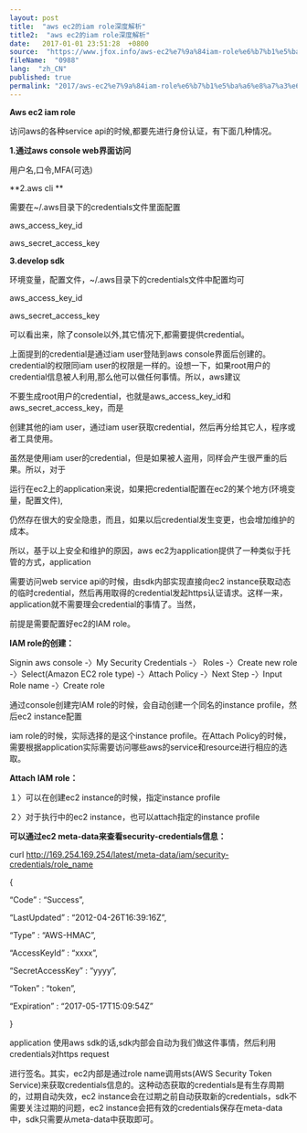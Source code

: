 ```yaml
---
layout: post
title:  "aws ec2的iam role深度解析"
title2:  "aws ec2的iam role深度解析"
date:   2017-01-01 23:51:28  +0800
source:  "https://www.jfox.info/aws-ec2%e7%9a%84iam-role%e6%b7%b1%e5%ba%a6%e8%a7%a3%e6%9e%90.html"
fileName:  "0988"
lang:  "zh_CN"
published: true
permalink: "2017/aws-ec2%e7%9a%84iam-role%e6%b7%b1%e5%ba%a6%e8%a7%a3%e6%9e%90.html"
---
```


**Aws ec2 iam role**

访问aws的各种service api的时候,都要先进行身份认证，有下面几种情况。

**1.通过aws console web界面访问**

用户名,口令,MFA(可选)

**2.aws cli **

需要在~/.aws目录下的credentials文件里面配置

aws_access_key_id

aws_secret_access_key

**3.develop sdk**

环境变量，配置文件，~/.aws目录下的credentials文件中配置均可

aws_access_key_id

aws_secret_access_key

可以看出来，除了console以外,其它情况下,都需要提供credential。

上面提到的credential是通过iam user登陆到aws console界面后创建的。credential的权限同iam user的权限是一样的。设想一下，如果root用户的credential信息被人利用,那么他可以做任何事情。所以，aws建议

不要生成root用户的credential，也就是aws_access_key_id和aws_secret_access_key，而是

创建其他的iam user，通过iam user获取credential，然后再分给其它人，程序或者工具使用。

虽然是使用iam user的credential，但是如果被人盗用，同样会产生很严重的后果。所以，对于

运行在ec2上的application来说，如果把credential配置在ec2的某个地方(环境变量，配置文件),

仍然存在很大的安全隐患，而且，如果以后credential发生变更，也会增加维护的成本。

所以，基于以上安全和维护的原因，aws ec2为application提供了一种类似于托管的方式，application

需要访问web service api的时候，由sdk内部实现直接向ec2 instance获取动态的临时credential，然后再用取得的credential发起https认证请求。这样一来，application就不需要理会credential的事情了。当然，

前提是需要配置好ec2的IAM role。

**IAM role的创建：**

Signin aws console -〉My Security Credentials -〉 Roles -〉Create new role -〉Select(Amazon EC2 role type) -〉Attach Policy -〉Next Step -〉Input Role name -〉Create role

通过console创建完IAM role的时候，会自动创建一个同名的instance profile，然后ec2 instance配置

iam role的时候，实际选择的是这个instance profile。在Attach Policy的时候，需要根据application实际需要访问哪些aws的service和resource进行相应的选取。

**Attach IAM role：**

１〉可以在创建ec2 instance的时候，指定instance profile

２〉对于执行中的ec2 instance，也可以attach指定的instance profile

**可以通过ec2 meta-data来查看security-credentials信息：**

curl http://169.254.169.254/latest/meta-data/iam/security-credentials/role_name

{

 “Code” : “Success”,

 “LastUpdated” : “2012-04-26T16:39:16Z”,

 “Type” : “AWS-HMAC”,

 “AccessKeyId” : “xxxx”,

 “SecretAccessKey” : “yyyy”,

 “Token” : “token”,

 “Expiration” : “2017-05-17T15:09:54Z”

}

application 使用aws sdk的话,sdk内部会自动为我们做这件事情，然后利用credentials对https request

进行签名。其实，ec2内部是通过role name调用sts(AWS Security Token Service)来获取credentials信息的。这种动态获取的credentials是有生存周期的，过期自动失效，ec2 instance会在过期之前自动获取新的credentials，sdk不需要关注过期的问题，ec2 instance会把有效的credentials保存在meta-data中，sdk只需要从meta-data中获取即可。
